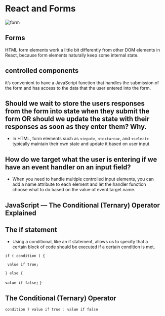 # React and Forms


![form](https://cdn.dribbble.com/users/2089067/screenshots/6309647/ezgif.com-resize-3.gif)
## Forms
HTML form elements work a little bit differently from other DOM elements in React, because form elements naturally keep some internal state.


## controlled components
 it’s convenient to have a JavaScript function that handles the submission of the form and has access to the data that the user entered into the form. 

 ## Should we wait to store the users responses from the form into state when they submit the form OR should we update the state with their responses as soon as they enter them? Why.

+ In HTML, form elements such as `<input>`, `<textarea>`, and `<select>` typically maintain their own state and update it based on user input. 


## How do we target what the user is entering if we have an event handler on an input field?

+ When you need to handle multiple controlled input elements, you can add a name attribute to each element and let the handler function choose what to do based on the value of event.target.name.


## JavaScript — The Conditional (Ternary) Operator Explained

## The if statement

+ Using a conditional, like an if statement, allows us to specify that a certain block of code should be executed if a certain condition is met.

`if ( condition ) {`

 ` value if true;`

`} else {`

  `value if false;`
`}`

## The Conditional (Ternary) Operator


`condition ? value if true : value if false`

